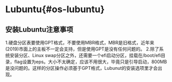 Lubuntu{#os-lubuntu}
===========================

## 安装Lubuntu注意事项
1.硬盘分区表要使用GPT格式，不要使用MBR格式，MBR是旧格式，近年来(2019)市面上的主板不一定会支持，但是使用GPT是没有任何问题的。
2.除了系统安装分区、Linux swap分区之外，还需要一个efi启动分区，挂载在/boot/efi目录，flag设置为eps。大小不太确定，应该不用很大，毕竟只是引导启动，800MB是没问题的。这样的分区操作必须基于GPT格式，Lubunut的安装选项里才会出现。
